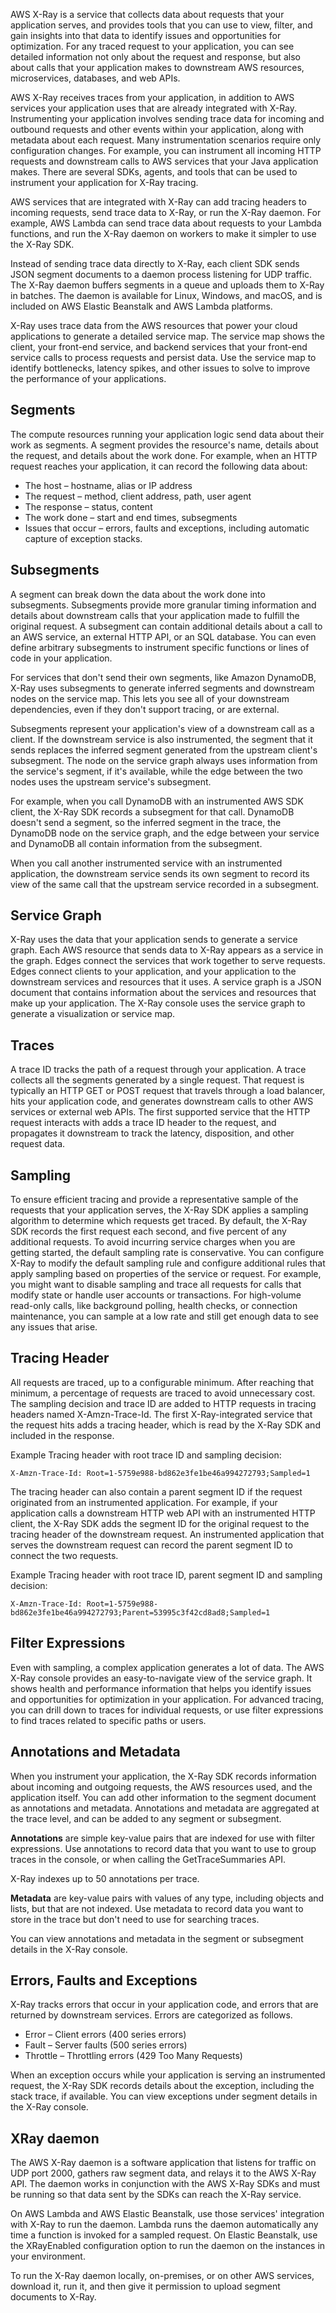 AWS X-Ray is a service that collects data about requests that your application serves, and provides tools that you 
can use to view, filter, and gain insights into that data to identify issues and opportunities for optimization.
For any traced request to your application, you can see detailed information not only about the request and response,
but also about calls that your application makes to downstream AWS resources, microservices, databases, and web APIs.

AWS X-Ray receives traces from your application, in addition to AWS services your application uses that are already 
integrated with X-Ray. Instrumenting your application involves sending trace data for incoming and outbound 
requests and other events within your application, along with metadata about each request. Many instrumentation
scenarios require only configuration changes. For example, you can instrument all incoming HTTP requests and downstream 
calls to AWS services that your Java application makes. There are several SDKs, agents, and tools that can be used to 
instrument your application for X-Ray tracing.

AWS services that are integrated with X-Ray can add tracing headers to incoming requests, send trace data to X-Ray, 
or run the X-Ray daemon. For example, AWS Lambda can send trace data about requests to your Lambda functions, 
and run the X-Ray daemon on workers to make it simpler to use the X-Ray SDK.

Instead of sending trace data directly to X-Ray, each client SDK sends JSON segment documents to a daemon process listening
for UDP traffic. The X-Ray daemon buffers segments in a queue and uploads them to X-Ray in batches. The daemon is 
available for Linux, Windows, and macOS, and is included on AWS Elastic Beanstalk and AWS Lambda platforms.

X-Ray uses trace data from the AWS resources that power your cloud applications to generate a detailed service map. 
The service map shows the client, your front-end service, and backend services that your front-end service calls to 
process requests and persist data. Use the service map to identify bottlenecks, latency spikes, and other issues 
to solve to improve the performance of your applications.


## Segments

The compute resources running your application logic send data about their work as segments. A segment provides the 
resource's name, details about the request, and details about the work done. For example, when an HTTP request reaches 
your application, it can record the following data about:

* The host – hostname, alias or IP address
* The request – method, client address, path, user agent
* The response – status, content
* The work done – start and end times, subsegments
* Issues that occur – errors, faults and exceptions, including automatic capture of exception stacks.

## Subsegments

A segment can break down the data about the work done into subsegments. Subsegments provide more granular timing information
and details about downstream calls that your application made to fulfill the original request. A subsegment can contain 
additional details about a call to an AWS service, an external HTTP API, or an SQL database. You can even define arbitrary
subsegments to instrument specific functions or lines of code in your application.

For services that don't send their own segments, like Amazon DynamoDB, X-Ray uses subsegments to generate inferred 
segments and downstream nodes on the service map. This lets you see all of your downstream dependencies, even if they 
don't support tracing, or are external.

Subsegments represent your application's view of a downstream call as a client. If the downstream service is also 
instrumented, the segment that it sends replaces the inferred segment generated from the upstream client's subsegment.
The node on the service graph always uses information from the service's segment, if it's available, while the edge 
between the two nodes uses the upstream service's subsegment.

For example, when you call DynamoDB with an instrumented AWS SDK client, the X-Ray SDK records a subsegment for 
that call. DynamoDB doesn't send a segment, so the inferred segment in the trace, the DynamoDB node on the service 
graph, and the edge between your service and DynamoDB all contain information from the subsegment.

When you call another instrumented service with an instrumented application, the downstream service sends its own segment
to record its view of the same call that the upstream service recorded in a subsegment. 


## Service Graph

X-Ray uses the data that your application sends to generate a service graph. Each AWS resource that sends data to X-Ray
appears as a service in the graph. Edges connect the services that work together to serve requests. Edges connect clients
to your application, and your application to the downstream services and resources that it uses.
A service graph is a JSON document that contains information about the services and resources that make up your application. 
The X-Ray console uses the service graph to generate a visualization or service map.

## Traces

A trace ID tracks the path of a request through your application. A trace collects all the segments generated by a
single request. That request is typically an HTTP GET or POST request that travels through a load balancer, hits your
application code, and generates downstream calls to other AWS services or external web APIs. The first supported 
service that the HTTP request interacts with adds a trace ID header to the request, and propagates it downstream to
track the latency, disposition, and other request data.

## Sampling 

To ensure efficient tracing and provide a representative sample of the requests that your application serves, the X-Ray 
SDK applies a sampling algorithm to determine which requests get traced. By default, the X-Ray SDK records the first
request each second, and five percent of any additional requests.
To avoid incurring service charges when you are getting started, the default sampling rate is conservative. You can
configure X-Ray to modify the default sampling rule and configure additional rules that apply sampling based on
properties of the service or request.
For example, you might want to disable sampling and trace all requests for calls that modify state or handle user 
accounts or transactions. For high-volume read-only calls, like background polling, health checks, or connection 
maintenance, you can sample at a low rate and still get enough data to see any issues that arise.

## Tracing Header

All requests are traced, up to a configurable minimum. After reaching that minimum, a percentage of requests are 
traced to avoid unnecessary cost. The sampling decision and trace ID are added to HTTP requests in tracing headers 
named X-Amzn-Trace-Id. The first X-Ray-integrated service that the request hits adds a tracing header, which is read 
by the X-Ray SDK and included in the response.

Example Tracing header with root trace ID and sampling decision: 
```
X-Amzn-Trace-Id: Root=1-5759e988-bd862e3fe1be46a994272793;Sampled=1
```
The tracing header can also contain a parent segment ID if the request originated from an instrumented application.
For example, if your application calls a downstream HTTP web API with an instrumented HTTP client,
the X-Ray SDK adds the segment ID for the original request to the tracing header of the downstream request. 
An instrumented application that serves the downstream request can record the parent segment ID to connect the two requests.

Example Tracing header with root trace ID, parent segment ID and sampling decision:
```
X-Amzn-Trace-Id: Root=1-5759e988-bd862e3fe1be46a994272793;Parent=53995c3f42cd8ad8;Sampled=1
```

## Filter Expressions 

Even with sampling, a complex application generates a lot of data. The AWS X-Ray console provides an easy-to-navigate 
view of the service graph. It shows health and performance information that helps you identify issues and opportunities 
for optimization in your application. For advanced tracing, you can drill down to traces for individual requests, or 
use filter expressions to find traces related to specific paths or users.

## Annotations and Metadata

When you instrument your application, the X-Ray SDK records information about incoming and outgoing requests, the 
AWS resources used, and the application itself. You can add other information to the segment document as annotations and
metadata. Annotations and metadata are aggregated at the trace level, and can be added to any segment or subsegment.

**Annotations** are simple key-value pairs that are indexed for use with filter expressions. Use annotations to record
data that you want to use to group traces in the console, or when calling the GetTraceSummaries API.

X-Ray indexes up to 50 annotations per trace.

**Metadata** are key-value pairs with values of any type, including objects and lists, but that are not indexed. Use 
metadata to record data you want to store in the trace but don't need to use for searching traces.

You can view annotations and metadata in the segment or subsegment details in the X-Ray console.

## Errors, Faults and Exceptions

X-Ray tracks errors that occur in your application code, and errors that are returned by downstream services.
Errors are categorized as follows.

* Error – Client errors (400 series errors)
* Fault – Server faults (500 series errors)
* Throttle – Throttling errors (429 Too Many Requests)

When an exception occurs while your application is serving an instrumented request, the X-Ray SDK records details 
about the exception, including the stack trace, if available. You can view exceptions under segment details 
in the X-Ray console.

## XRay daemon

The AWS X-Ray daemon is a software application that listens for traffic on UDP port 2000, gathers raw segment data, 
and relays it to the AWS X-Ray API. The daemon works in conjunction with the AWS X-Ray SDKs and must be running so 
that data sent by the SDKs can reach the X-Ray service.

On AWS Lambda and AWS Elastic Beanstalk, use those services' integration with X-Ray to run the daemon. Lambda runs the 
daemon automatically any time a function is invoked for a sampled request. On Elastic Beanstalk, use the XRayEnabled 
configuration option to run the daemon on the instances in your environment.

To run the X-Ray daemon locally, on-premises, or on other AWS services, download it, run it, and then give it permission
to upload segment documents to X-Ray.